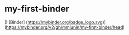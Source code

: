 # my-first-binder
[! [Binder] (https://mybinder.org/badge_logo.svg)] (https://mybinder.org/v2/gh/mmlunin/my-first-binder/head)
